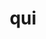 ---
title: qui
meaning: who
ch: 3
pos: noun
abbgender: m.
abbgender2: masc.
gender: masculine
declension: second
---